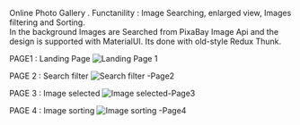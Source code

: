 Online Photo Gallery . 
Functanility : Image Searching, enlarged view, Images filtering and  Sorting.   
In the background Images are Searched from PixaBay Image Api and the design is supported with MaterialUI. Its done with old-style Redux Thunk.

PAGE1 : Landing Page 
![Landing Page 1](https://user-images.githubusercontent.com/30768963/200182830-598c0d51-8740-49a7-afca-4170572e8c6e.png)

PAGE 2 : Search filter 
![Search filter -Page2](https://user-images.githubusercontent.com/30768963/200182852-878edfb0-4ec9-4e60-b362-b215d2873d0b.png)

PAGE 3 : Image selected
![Image selected-Page3](https://user-images.githubusercontent.com/30768963/200182879-420c3570-ae1f-4de4-88fe-47c802ca2eb1.png)

PAGE 4 : Image sorting
![Image sorting -Page4](https://user-images.githubusercontent.com/30768963/200182887-ef1b5865-e812-49c7-a6a2-4ce7177be776.png)
